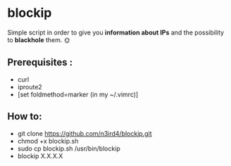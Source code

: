 # blockip

Simple script in order to give you **information about IPs** and the possibility to **blackhole** them. :sun_with_face:

## Prerequisites : 

* curl
* iproute2
* [set foldmethod=marker (in my ~/.vimrc)]


## How to:

* git clone https://github.com/n3ird4/blockip.git
* chmod +x blockip.sh
* sudo cp blockip.sh /usr/bin/blockip
* blockip X.X.X.X
  
